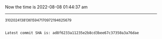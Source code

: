 Now the time is 2022-08-08 01:44:37 am

---

<small>310202413813615947170972194625679</small>

```txt

Latest commit SHA is: ad8f6233a11235e2b8cd3bee67c37350a3a76dae
```
